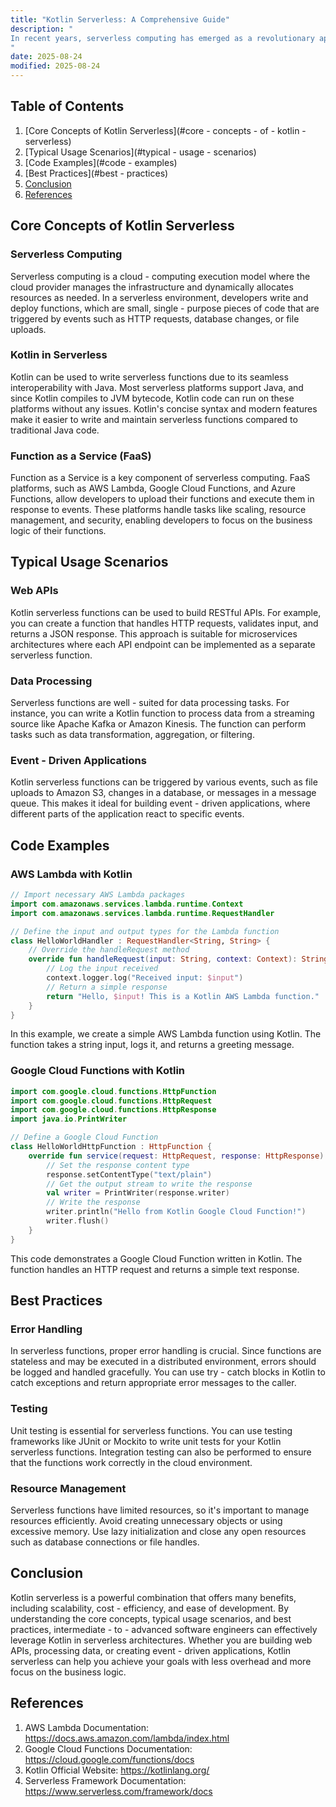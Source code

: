 ```yaml
---
title: "Kotlin Serverless: A Comprehensive Guide"
description: "
In recent years, serverless computing has emerged as a revolutionary approach in the world of cloud computing. It allows developers to focus solely on writing code without having to manage the underlying infrastructure. Kotlin, a modern programming language developed by JetBrains, has gained significant popularity due to its interoperability with Java, concise syntax, and strong support for functional programming. Combining Kotlin with serverless architectures can lead to highly scalable, cost - effective, and efficient applications.  This blog post aims to provide an in - depth understanding of Kotlin Serverless, covering core concepts, typical usage scenarios, and best practices.
"
date: 2025-08-24
modified: 2025-08-24
---
```


## Table of Contents
1. [Core Concepts of Kotlin Serverless](#core - concepts - of - kotlin - serverless)
2. [Typical Usage Scenarios](#typical - usage - scenarios)
3. [Code Examples](#code - examples)
4. [Best Practices](#best - practices)
5. [Conclusion](#conclusion)
6. [References](#references)

## Core Concepts of Kotlin Serverless

### Serverless Computing
Serverless computing is a cloud - computing execution model where the cloud provider manages the infrastructure and dynamically allocates resources as needed. In a serverless environment, developers write and deploy functions, which are small, single - purpose pieces of code that are triggered by events such as HTTP requests, database changes, or file uploads.

### Kotlin in Serverless
Kotlin can be used to write serverless functions due to its seamless interoperability with Java. Most serverless platforms support Java, and since Kotlin compiles to JVM bytecode, Kotlin code can run on these platforms without any issues. Kotlin's concise syntax and modern features make it easier to write and maintain serverless functions compared to traditional Java code.

### Function as a Service (FaaS)
Function as a Service is a key component of serverless computing. FaaS platforms, such as AWS Lambda, Google Cloud Functions, and Azure Functions, allow developers to upload their functions and execute them in response to events. These platforms handle tasks like scaling, resource management, and security, enabling developers to focus on the business logic of their functions.

## Typical Usage Scenarios

### Web APIs
Kotlin serverless functions can be used to build RESTful APIs. For example, you can create a function that handles HTTP requests, validates input, and returns a JSON response. This approach is suitable for microservices architectures where each API endpoint can be implemented as a separate serverless function.

### Data Processing
Serverless functions are well - suited for data processing tasks. For instance, you can write a Kotlin function to process data from a streaming source like Apache Kafka or Amazon Kinesis. The function can perform tasks such as data transformation, aggregation, or filtering.

### Event - Driven Applications
Kotlin serverless functions can be triggered by various events, such as file uploads to Amazon S3, changes in a database, or messages in a message queue. This makes it ideal for building event - driven applications, where different parts of the application react to specific events.

## Code Examples

### AWS Lambda with Kotlin

```kotlin
// Import necessary AWS Lambda packages
import com.amazonaws.services.lambda.runtime.Context
import com.amazonaws.services.lambda.runtime.RequestHandler

// Define the input and output types for the Lambda function
class HelloWorldHandler : RequestHandler<String, String> {
    // Override the handleRequest method
    override fun handleRequest(input: String, context: Context): String {
        // Log the input received
        context.logger.log("Received input: $input")
        // Return a simple response
        return "Hello, $input! This is a Kotlin AWS Lambda function."
    }
}
```

In this example, we create a simple AWS Lambda function using Kotlin. The function takes a string input, logs it, and returns a greeting message.

### Google Cloud Functions with Kotlin

```kotlin
import com.google.cloud.functions.HttpFunction
import com.google.cloud.functions.HttpRequest
import com.google.cloud.functions.HttpResponse
import java.io.PrintWriter

// Define a Google Cloud Function
class HelloWorldHttpFunction : HttpFunction {
    override fun service(request: HttpRequest, response: HttpResponse) {
        // Set the response content type
        response.setContentType("text/plain")
        // Get the output stream to write the response
        val writer = PrintWriter(response.writer)
        // Write the response
        writer.println("Hello from Kotlin Google Cloud Function!")
        writer.flush()
    }
}
```

This code demonstrates a Google Cloud Function written in Kotlin. The function handles an HTTP request and returns a simple text response.

## Best Practices

### Error Handling
In serverless functions, proper error handling is crucial. Since functions are stateless and may be executed in a distributed environment, errors should be logged and handled gracefully. You can use try - catch blocks in Kotlin to catch exceptions and return appropriate error messages to the caller.

### Testing
Unit testing is essential for serverless functions. You can use testing frameworks like JUnit or Mockito to write unit tests for your Kotlin serverless functions. Integration testing can also be performed to ensure that the functions work correctly in the cloud environment.

### Resource Management
Serverless functions have limited resources, so it's important to manage resources efficiently. Avoid creating unnecessary objects or using excessive memory. Use lazy initialization and close any open resources such as database connections or file handles.

## Conclusion
Kotlin serverless is a powerful combination that offers many benefits, including scalability, cost - efficiency, and ease of development. By understanding the core concepts, typical usage scenarios, and best practices, intermediate - to - advanced software engineers can effectively leverage Kotlin in serverless architectures. Whether you are building web APIs, processing data, or creating event - driven applications, Kotlin serverless can help you achieve your goals with less overhead and more focus on the business logic.

## References
1. AWS Lambda Documentation: https://docs.aws.amazon.com/lambda/index.html
2. Google Cloud Functions Documentation: https://cloud.google.com/functions/docs
3. Kotlin Official Website: https://kotlinlang.org/
4. Serverless Framework Documentation: https://www.serverless.com/framework/docs